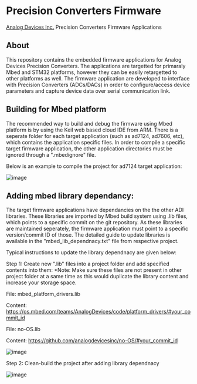 # Precision Converters Firmware

[Analog Devices Inc.](http://www.analog.com/en/index.html) Precision Converters Firmware Applications

## About
This repository contains the embedded firmware applications for Analog Devices Precision Converters. The applications are targetted for primaraly Mbed and STM32 platforms, 
however they can be easily retargetted to other platforms as well. 
The firmware application are developed to interface with Precision Converters (ADCs/DACs) in order to configure/access device parameters and capture device data over serial 
communication link.

## Building for Mbed platform
The recommended way to build and debug the firmware using Mbed platform is by using the Keil web based cloud IDE from ARM.
There is a seperate folder for each target application (such as ad7124, ad7606, etc), which contains the application specific files. In order to compile a 
specific target firmware application, the other application directories must be ignored through a ".mbedignore" file.

Below is an example to compile the project for ad7124 target application:

![image](https://user-images.githubusercontent.com/62383520/146757820-d7e0f218-0c55-425d-abe1-5da4d90438cf.png)


## Adding mbed library dependancy:
The target firmware applications have dependancies on the the other ADI libraries. These libraries are imported by Mbed build system using .lib files, 
which points to a specific commit on the git repository. As these libraries are maintained seperately, the firmware application must point to a specific
version/commit ID of those. The detailed guide to update libraries is available in the "mbed_lib_dependnacy.txt" file from respective project.

Typical instructions to update the library dependnacy are given below:

Step 1: Create new ".lib" files into a project folder and add specified contents into them:
*Note: Make sure these files are not present in other project folder at a same time as this would duplicate the library content and increase your storage space.

File: mbed_platform_drivers.lib

Content: https://os.mbed.com/teams/AnalogDevices/code/platform_drivers/#your_commit_id

File: no-OS.lib

Content: https://github.com/analogdevicesinc/no-OS/#your_commit_id

![image](https://user-images.githubusercontent.com/62383520/146760556-f222d81e-ef5f-46e8-8219-e4545e8fc862.png)

Step 2: Clean-build the project after adding library dependnacy

![image](https://user-images.githubusercontent.com/62383520/146761476-85d5a8f5-2b75-426e-918e-f235ad460b1f.png)



